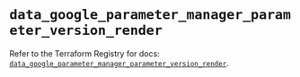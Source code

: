 # `data_google_parameter_manager_parameter_version_render`

Refer to the Terraform Registry for docs: [`data_google_parameter_manager_parameter_version_render`](https://registry.terraform.io/providers/hashicorp/google-beta/6.20.0/docs/data-sources/google_parameter_manager_parameter_version_render).
